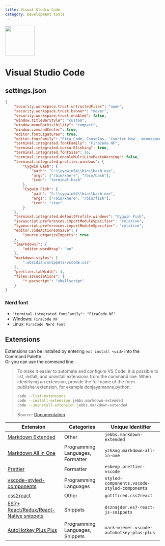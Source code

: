 ```yaml
---
title: Visual Studio Code
category: Development tools
---
```


<img src="https://upload.wikimedia.org/wikipedia/commons/9/9a/Visual_Studio_Code_1.35_icon.svg" width="96">

# Visual Studio Code

## settings.json

```json
{
    "security.workspace.trust.untrustedFiles": "open",
    "security.workspace.trust.banner": "never",
    "security.workspace.trust.enabled": false,
    "window.titleBarStyle": "custom",
    "window.menuBarVisibility": "compact",
    "window.commandCenter": true,
    "editor.fontLigatures": true,
    "editor.fontFamily": "Fira Code, Consolas, 'Courier New', monospace",
    "terminal.integrated.fontFamily": "FiraCode NF",
    "terminal.integrated.cursorBlinking": true,
    "terminal.integrated.fontSize": 16,
    "terminal.integrated.enableMultiLinePasteWarning": false,
    "terminal.integrated.profiles.windows": {
        "Cygwin Bash": {
            "path": "C:\\cygwin64\\bin\\bash.exe",
            "args": ["/bin/xhere", "/bin/bash"],
            "icon": "terminal-bash"
        },
        "Cygwin Fish": {
            "path": "C:\\cygwin64\\bin\\bash.exe",
            "args": ["/bin/xhere", "/bin/fish"],
            "icon": "star"
        }
    },
    "terminal.integrated.defaultProfile.windows": "Cygwin Fish",
    "javascript.preferences.importModuleSpecifier": "relative",
    "typescript.preferences.importModuleSpecifier": "relative",
    "editor.codeActionsOnSave": {
        "source.organizeImports": true
    },
    "[markdown]": {
        "editor.wordWrap": "on"
    },
    "markdown.styles": [
        ".obsidian/snippets/vscode.css"
    ],
    "prettier.tabWidth": 4,
    "files.associations": {
        "*.pacscript": "shellscript"
    }
}

```

### Nerd font

- `"terminal.integrated.fontFamily": "FiraCode NF"`
- Windows: `FiraCode NF`
- Linux: `FiraCode Nerd Font`


## Extensions

Extensions can be installed by entering `ext install <uid>` into the Command Palette.  
Or you can use the command line:  
> To make it easier to automate and configure VS Code, it is possible to list, install, and uninstall extensions from the command line. When identifying an extension, provide the full name of the form publisher.extension, for example donjayamanne.python.
> ```bash
> code --list-extensions
> code --install-extension jebbs.markdown-extended
> code --uninstall-extension jebbs.markdown-extended
> ```
> Source: [Documentation](https://code.visualstudio.com/docs/editor/extension-marketplace#_command-line-extension-management)

| Extension                                                                                                                     | Categories                       | Unique Identifier                            |
|-------------------------------------------------------------------------------------------------------------------------------|----------------------------------|----------------------------------------------|
| [Markdown Extended](https://marketplace.visualstudio.com/items?itemName=jebbs.markdown-extended)                              | Other                            | `jebbs.markdown-extended`                    |
| [Markdown All in One](https://marketplace.visualstudio.com/items?itemName=yzhang.markdown-all-in-one)                         | Programming Languages, Formatter | `yzhang.markdown-all-in-one`                 |
| [Prettier](https://marketplace.visualstudio.com/items?itemName=esbenp.prettier-vscode)                                        | Formatter                        | `esbenp.prettier-vscode`                     |
| [vscode-styled-components](https://marketplace.visualstudio.com/items?itemName=styled-components.vscode-styled-components)    | Programming Languages            | `styled-components.vscode-styled-components` |
| [css2react](https://marketplace.visualstudio.com/items?itemName=gottfired.css2react)                                          | Other                            | `gottfired.css2react`                        |
| [ES7+ React/Redux/React-Native snippets](https://marketplace.visualstudio.com/items?itemName=dsznajder.es7-react-js-snippets) | Snippets                         | `dsznajder.es7-react-js-snippets`            |
| [AutoHotkey Plus Plus](https://marketplace.visualstudio.com/items?itemName=mark-wiemer.vscode-autohotkey-plus-plus)           | Programming Languages, Snippets  | `mark-wiemer.vscode-autohotkey-plus-plus`    |
